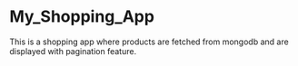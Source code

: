 # My_Shopping_App
This is a shopping app where products are fetched from mongodb and are displayed with pagination feature.
